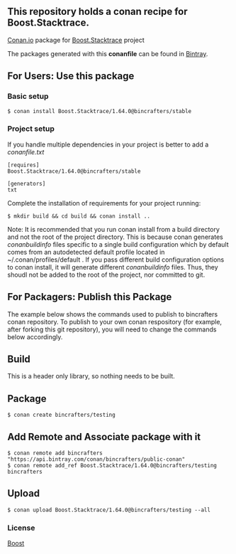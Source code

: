 ## This repository holds a conan recipe for Boost.Stacktrace.

[Conan.io](https://conan.io) package for [Boost.Stacktrace](https://github.com/Boostorg/Stacktrace) project

The packages generated with this **conanfile** can be found in [Bintray](https://bintray.com/bincrafters/conan-public/Boost.Stacktrace%3Abincrafters).

## For Users: Use this package

### Basic setup

    $ conan install Boost.Stacktrace/1.64.0@bincrafters/stable

### Project setup

If you handle multiple dependencies in your project is better to add a *conanfile.txt*

    [requires]
    Boost.Stacktrace/1.64.0@bincrafters/stable

    [generators]
    txt

Complete the installation of requirements for your project running:</small></span>

    $ mkdir build && cd build && conan install ..
	
Note: It is recommended that you run conan install from a build directory and not the root of the project directory.  This is because conan generates *conanbuildinfo* files specific to a single build configuration which by default comes from an autodetected default profile located in ~/.conan/profiles/default .  If you pass different build configuration options to conan install, it will generate different *conanbuildinfo* files.  Thus, they shoudl not be added to the root of the project, nor committed to git. 

## For Packagers: Publish this Package

The example below shows the commands used to publish to bincrafters conan repository. To publish to your own conan respository (for example, after forking this git repository), you will need to change the commands below accordingly. 

## Build  

This is a header only library, so nothing needs to be built.

## Package 

    $ conan create bincrafters/testing
	
## Add Remote and Associate package with it

	$ conan remote add bincrafters "https://api.bintray.com/conan/bincrafters/public-conan"
	$ conan remote add_ref Boost.Stacktrace/1.64.0@bincrafters/testing bincrafters

## Upload

    $ conan upload Boost.Stacktrace/1.64.0@bincrafters/testing --all

### License
[Boost](LICENSE)
